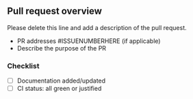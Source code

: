 Pull request overview
--------------
Please delete this line and add a description of the pull request.

- PR addresses #ISSUENUMBERHERE (if applicable)
- Describe the purpose of the PR

### Checklist
- [ ] Documentation added/updated
- [ ] CI status: all green or justified

